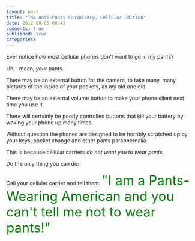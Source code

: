 ```yaml
---
layout: post
title: "The Anti-Pants Conspiracy, Cellular Edition"
date: 2012-09-05 00:43
comments: true
published: true
categories: 
---
```

Ever notice how most cellular phones don't want to go in my pants?

Uh, I mean, *your* pants.

There may be an external button for the camera, to take many, many pictures of the inside of your pockets, as my old one did.

There may be an external volume button to make your phone silent next time you use it.

There will certainly be poorly controlled buttons that kill your battery by waking your phone up many times.

Without question the phones are designed to be horribly scratched up by your keys, pocket change and other pants paraphernalia.

This is because cellular carriers *do not want you to wear pants*.

Do the only thing you can do:

Call your cellular carrier and tell them:  <span style="font-size: 250%; color:green;">"I am a Pants-Wearing American and you can't tell me not to wear pants!"</span>

